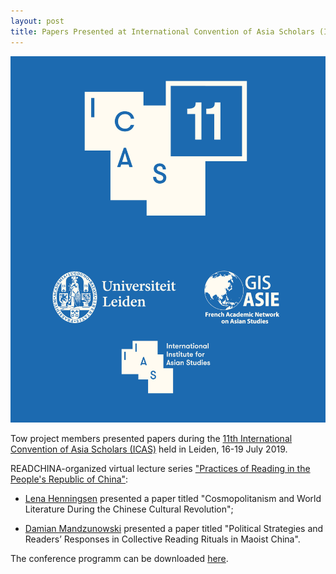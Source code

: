 ```yaml
---
layout: post
title: Papers Presented at International Convention of Asia Scholars (ICAS) 2019
---
```


<span class="image right"><img src="/assets/images/icas11leiden.png" alt="" title="" style=""></span>

Tow project members presented papers during the [11th International Convention of Asia Scholars (ICAS)](https://www.iias.asia/event/icas11-leiden) held in Leiden, 16-19 July 2019.

READCHINA-organized virtual lecture series ["Practices of Reading in the People's Republic of China"](https://readchina.github.io/conferences.html):

- [Lena Henningsen](https://www.sinologie.uni-freiburg.de/Mitarbeiterinnen/professorinnen/henningsen) presented a paper titled "Cosmopolitanism and World Literature During the Chinese Cultural Revolution";

- [Damian Mandzunowski](https://www.sinologie.uni-freiburg.de/Mitarbeiterinnen/projektmitarbeiterinnen/mandzunowski) presented a paper titled "Political Strategies and Readers’ Responses in Collective Reading Rituals in Maoist China".

The conference programm can be downloaded [here](https://eu.eventscloud.com/file_uploads/9975450ba354e8668120b10778d17841_ICAS_11_Programme_prior_start.pdf).
